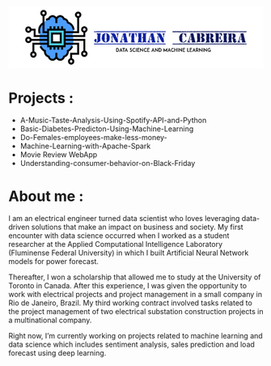 
![](image/CabreiraLogo.png)

# Projects :
 - A-Music-Taste-Analysis-Using-Spotify-API-and-Python
 - Basic-Diabetes-Predicton-Using-Machine-Learning
 - Do-Females-employees-make-less-money-
 - Machine-Learning-with-Apache-Spark
 - Movie Review WebApp
 - Understanding-consumer-behavior-on-Black-Friday
 
 # About me :
 
 I am an electrical engineer turned data scientist who loves leveraging data-driven solutions that make an impact on business and society. My first encounter with data science occurred when I worked as a student researcher at the Applied Computational Intelligence Laboratory (Fluminense Federal University) in which I built Artificial Neural Network models for power forecast.

Thereafter, I won a scholarship that allowed me to study at the University of Toronto in Canada. After this experience, I was given the opportunity to work with electrical projects and project management in a small company in Rio de Janeiro, Brazil. My third working contract involved tasks related to the project management of two electrical substation construction projects in a multinational company.

Right now, I’m currently working on projects related to machine learning and data science which includes sentiment analysis, sales prediction and load forecast using deep learning.
 
 
 
